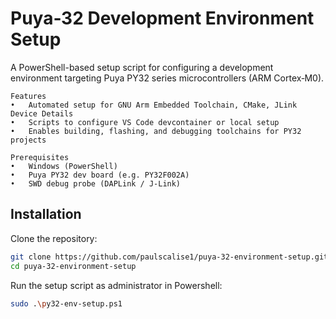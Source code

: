 # Puya‑32 Development Environment Setup

A PowerShell-based setup script for configuring a development environment targeting Puya PY32 series microcontrollers (ARM Cortex‑M0).

    Features
	•	Automated setup for GNU Arm Embedded Toolchain, CMake, JLink Device Details
	•	Scripts to configure VS Code devcontainer or local setup
	•	Enables building, flashing, and debugging toolchains for PY32 projects

    Prerequisites
	•	Windows (PowerShell)
	•	Puya PY32 dev board (e.g. PY32F002A)
	•	SWD debug probe (DAPLink / J-Link)

## Installation

Clone the repository:
```bash
git clone https://github.com/paulscalise1/puya-32-environment-setup.git
cd puya-32-environment-setup
```

Run the setup script as administrator in Powershell:
```bash
sudo .\py32-env-setup.ps1
```
